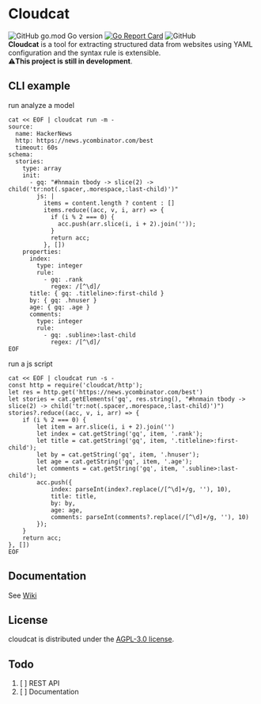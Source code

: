 # Cloudcat
![GitHub go.mod Go version](https://img.shields.io/github/go-mod/go-version/shiroyk/cloudcat)
[![Go Report Card](https://goreportcard.com/badge/github.com/shiroyk/cloudcat)](https://goreportcard.com/report/github.com/shiroyk/cloudcat)
![GitHub](https://img.shields.io/github/license/shiroyk/cloudcat)<br/>
**Cloudcat** is a tool for extracting structured data from websites using YAML configuration and the syntax rule is extensible.<br/>
⚠️**This project is still in development**.
## CLI example
run analyze a model
```shell
cat << EOF | cloudcat run -m -
source:
  name: HackerNews
  http: https://news.ycombinator.com/best
  timeout: 60s
schema:
  stories:
    type: array
    init:
      - gq: "#hnmain tbody -> slice(2) -> child('tr:not(.spacer,.morespace,:last-child)')"
        js: |
          items = content.length ? content : []
          items.reduce((acc, v, i, arr) => {
            if (i % 2 === 0) {
              acc.push(arr.slice(i, i + 2).join(''));
            }
            return acc;
          }, [])
    properties:
      index:
        type: integer
        rule:
          - gq: .rank
            regex: /[^\d]/
      title: { gq: .titleline>:first-child }
      by: { gq: .hnuser }
      age: { gq: .age }
      comments:
        type: integer
        rule:
          - gq: .subline>:last-child
            regex: /[^\d]/
EOF
```
run a js script
```shell
cat << EOF | cloudcat run -s -
const http = require('cloudcat/http');
let res = http.get('https://news.ycombinator.com/best')
let stories = cat.getElements('gq', res.string(), "#hnmain tbody -> slice(2) -> child('tr:not(.spacer,.morespace,:last-child)')")
stories?.reduce((acc, v, i, arr) => {
    if (i % 2 === 0) {
        let item = arr.slice(i, i + 2).join('')
        let index = cat.getString('gq', item, '.rank');
        let title = cat.getString('gq', item, '.titleline>:first-child');
        let by = cat.getString('gq', item, '.hnuser');
        let age = cat.getString('gq', item, '.age');
        let comments = cat.getString('gq', item, '.subline>:last-child');
        acc.push({
            index: parseInt(index?.replace(/[^\d]+/g, ''), 10),
            title: title,
            by: by,
            age: age,
            comments: parseInt(comments?.replace(/[^\d]+/g, ''), 10)
        });
    }
    return acc;
}, [])
EOF
```
## Documentation
See [Wiki](https://github.com/shiroyk/cloudcat/wiki)
## License
cloudcat is distributed under the [AGPL-3.0 license](https://github.com/shiroyk/cloudcat/blob/master/LICENSE.md).
## Todo
1. [ ] REST API
2. [ ] Documentation
